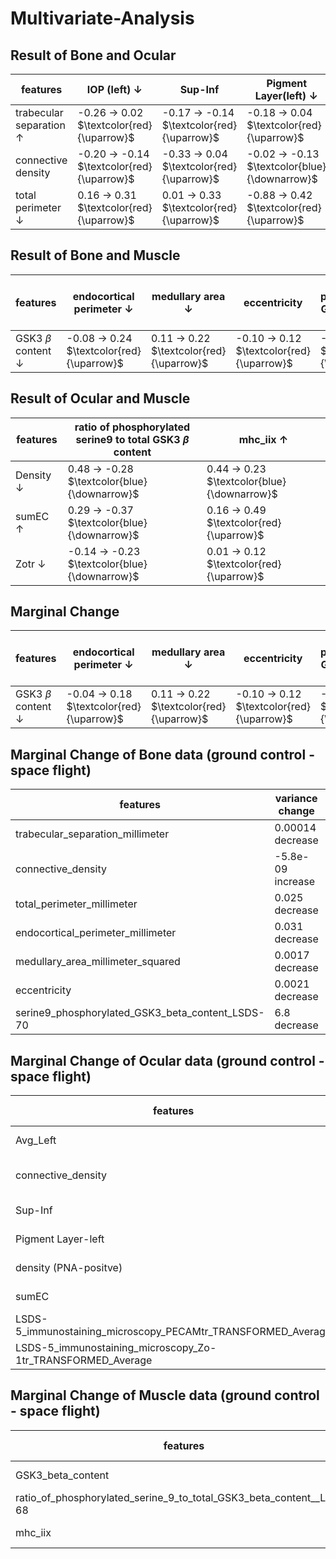 # Multivariate-Analysis
## Result of Bone and Ocular 
| features              | IOP (left)      $\downarrow$            | Sup-Inf| Pigment Layer(left) $\downarrow$ | Density $\downarrow$ | sumEC $\uparrow$| PECAMtr $\uparrow$ |
|---------------------  |----------                   |----------------|--------------|--------------------|--------------------|--------------------|
|trabecular separation $\uparrow$  |-0.26 $\rightarrow$ 0.02 $\textcolor{red}{\uparrow}$ | -0.17 $\rightarrow$ -0.14  $\textcolor{red}{\uparrow}$      |-0.18 $\rightarrow$ 0.04  $\textcolor{red}{\uparrow}$    |0.43 $\rightarrow$ 0.26 $\textcolor{blue}{\downarrow}$  |0.54 $\rightarrow$ -0.04 $\textcolor{blue}{\downarrow}$| 0.53 $\rightarrow$ -0.09 $\textcolor{blue}{\downarrow}$|
| connective density  | -0.20 $\rightarrow$ -0.14  $\textcolor{red}{\uparrow}$  |-0.33 $\rightarrow$ 0.04  $\textcolor{red}{\uparrow}$      |-0.02 $\rightarrow$ -0.13 $\textcolor{blue}{\downarrow}$     |0.36 $\rightarrow$ 0.13    $\textcolor{blue}{\downarrow}$           |0.39 $\rightarrow$ 0.50 $\textcolor{red}{\uparrow}$|0.49 $\rightarrow$ 0.03 $\textcolor{blue}{\downarrow}$ |
| total perimeter    $\downarrow$    | 0.16 $\rightarrow$ 0.31 $\textcolor{red}{\uparrow}$ | 0.01 $\rightarrow$ 0.33 $\textcolor{red}{\uparrow}$ | -0.88 $\rightarrow$ 0.42 $\textcolor{red}{\uparrow}$     | 0.17 $\rightarrow$ -0.01 $\textcolor{blue}{\downarrow}$ |0.01 $\rightarrow$ -0.33 $\textcolor{blue}{\downarrow}$ |-0.61 $\rightarrow$ 0.03 $\textcolor{red}{\uparrow}$ |


## Result of Bone and Muscle
| features              |endocortical perimeter  $\downarrow$     | medullary area $\downarrow$| eccentricity | serine9 phosphorylated GSK3 $\beta$ content $\downarrow$| 
|---------------------  |----------                   |----------------|--------------|--------------------|
|GSK3 $\beta$ content $\downarrow$|-0.08 $\rightarrow$ 0.24 $\textcolor{red}{\uparrow}$ |  0.11 $\rightarrow$ 0.22 $\textcolor{red}{\uparrow}$ | -0.10 $\rightarrow$ 0.12 $\textcolor{red}{\uparrow}$       |-0.44 $\rightarrow$ 0.41 $\textcolor{red}{\uparrow}$   |

## Result of Ocular and Muscle 
| features              |ratio of phosphorylated serine9 to total GSK3 $\beta$ content     |mhc_iix $\uparrow$| 
|---------------------  |----------                   |----------------|
|Density $\downarrow$|0.48 $\rightarrow$ -0.28 $\textcolor{blue}{\downarrow}$ |  0.44 $\rightarrow$ 0.23 $\textcolor{blue}{\downarrow}$ | 
|sumEC $\uparrow$|0.29 $\rightarrow$ -0.37 $\textcolor{blue}{\downarrow}$  |  0.16 $\rightarrow$ 0.49 $\textcolor{red}{\uparrow}$ | 
|Zotr $\downarrow$|-0.14 $\rightarrow$ -0.23 $\textcolor{blue}{\downarrow}$  |  0.01 $\rightarrow$ 0.12 $\textcolor{red}{\uparrow}$ | 

## Marginal Change 
| features              |endocortical perimeter  $\downarrow$     | medullary area $\downarrow$| eccentricity | serine9 phosphorylated GSK3 $\beta$ content $\downarrow$| 
|---------------------  |----------                   |----------------|--------------|--------------------|
|GSK3 $\beta$ content $\downarrow$|-0.04 $\rightarrow$ 0.18 $\textcolor{red}{\uparrow}$ |  0.11 $\rightarrow$ 0.22 $\textcolor{red}{\uparrow}$ | -0.10 $\rightarrow$ 0.12 $\textcolor{red}{\uparrow}$       |-0.44 $\rightarrow$ 0.41 $\textcolor{red}{\uparrow}$   |


## Marginal Change of Bone data (ground control - space flight)
| features              |variance change     | mean change| 
|---------------------  |----------                   |----------------|
|trabecular_separation_millimeter| 0.00014 decrease |  -0.011  increase  | 
|connective_density|-5.8e-09 increase  |  -3.9 e-05 increase | 
|total_perimeter_millimeter|0.025 decrease  |  0.36 increase | 
|endocortical_perimeter_millimeter|0.031 decrease  |  0.12 decrease |
|medullary_area_millimeter_squared|0.0017 decrease  |  0.046 decrease |
|eccentricity|0.0021 decrease  |  -0.00071 increase |
|serine9_phosphorylated_GSK3_beta_content_LSDS-70|6.8 decrease  |  1.9 decrease |



## Marginal Change of Ocular data (ground control - space flight)
| features              |variance change     | mean change| 
|---------------------  |----------                   |----------------|
|Avg_Left| 4 decrease |  0.95  decrease  | 
|connective_density|-5.8e-09 increase  |  -3.9 e-05 increase | 
|Sup-Inf|0.00072 decrease  |  -0.0038 increase | 
|Pigment Layer-left|1.3e-07 decrease |  0.0029 decrease |
|density (PNA-positve)|14967 decrease  |  302 decrease |
|sumEC|-61 increase  |  -4.5 increase |
|LSDS-5_immunostaining_microscopy_PECAMtr_TRANSFORMED_Average|-166 increase  |  -10 increase |
|LSDS-5_immunostaining_microscopy_Zo-1tr_TRANSFORMED_Average|18 decrease  |  8.8 decrease |

## Marginal Change of Muscle data (ground control - space flight)
| features              |variance change     | mean change| 
|---------------------  |----------                   |----------------|
|GSK3_beta_content| 1.1 decrease |  0.33  decrease  | 
|ratio_of_phosphorylated_serine_9_to_total_GSK3_beta_content__LSDS-68|-0.041 increase  |  -0.0042 increase | 
|mhc_iix|-7.2 increase  |  -4 increase | 

